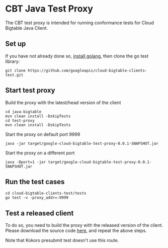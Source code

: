 # CBT Java Test Proxy

The CBT test proxy is intended for running conformance tests for Cloud Bigtable Java Client.

## Set up

If you have not already done so, [install golang](https://go.dev/doc/install), then clone the go test library:

```
git clone https://github.com/googleapis/cloud-bigtable-clients-test.git
```

## Start test proxy

Build the proxy with the latest/head version of the client

```
cd java-bigtable
mvn clean install -DskipTests
cd test-proxy
mvn clean install -DskipTests
```

Start the proxy on default port 9999

```
java -jar target/google-cloud-bigtable-test-proxy-0.0.1-SNAPSHOT.jar
```

Start the proxy on a different port

```
java -Dport=1 -jar target/google-cloud-bigtable-test-proxy-0.0.1-SNAPSHOT.jar
```

## Run the test cases

```
cd cloud-bigtable-clients-test/tests
go test -v -proxy_addr=:9999
```

## Test a released client

To do so, you need to build the proxy with the released version of the client.
Please download the source code
[here](https://github.com/googleapis/java-bigtable/releases), and repeat the
above steps.

Note that Kokoro presubmit test doesn't use this route.
